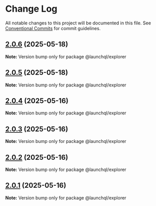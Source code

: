 # Change Log

All notable changes to this project will be documented in this file.
See [Conventional Commits](https://conventionalcommits.org) for commit guidelines.

## [2.0.6](https://github.com/launchql/launchql/compare/@launchql/explorer@2.0.5...@launchql/explorer@2.0.6) (2025-05-18)

**Note:** Version bump only for package @launchql/explorer





## [2.0.5](https://github.com/launchql/launchql/compare/@launchql/explorer@2.0.4...@launchql/explorer@2.0.5) (2025-05-18)

**Note:** Version bump only for package @launchql/explorer





## [2.0.4](https://github.com/launchql/launchql/compare/@launchql/explorer@2.0.3...@launchql/explorer@2.0.4) (2025-05-16)

**Note:** Version bump only for package @launchql/explorer





## [2.0.3](https://github.com/launchql/launchql/compare/@launchql/explorer@2.0.2...@launchql/explorer@2.0.3) (2025-05-16)

**Note:** Version bump only for package @launchql/explorer





## [2.0.2](https://github.com/launchql/launchql/compare/@launchql/explorer@2.0.1...@launchql/explorer@2.0.2) (2025-05-16)

**Note:** Version bump only for package @launchql/explorer





## [2.0.1](https://github.com/launchql/launchql/compare/@launchql/explorer@1.1.3...@launchql/explorer@2.0.1) (2025-05-16)

**Note:** Version bump only for package @launchql/explorer
